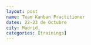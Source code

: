 ```yaml
---
layout: post
name: Team Kanban Practitioner
dates: 22-23 de Octubre
city: Madrid
categories: [trainings]
---
```

